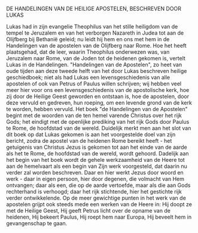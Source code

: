 

DE HANDELINGEN VAN DE HEILIGE APOSTELEN, BESCHREVEN DOOR LUKAS

Lukas had in zijn evangelie Theophilus van het stille heiligdom van de tempel te Jeruzalem en van het verborgen Nazareth in Judea tot aan de Olijfberg bij Bethanië geleid; nu leidt hij hem en ons met hem in de Handelingen van de apostelen van de Olijfberg naar Rome. Hoe het heeft plaatsgehad, dat de leer, waarin Theophilus onderwezen was, van Jeruzalem naar Rome, van de Joden tot de heidenen gekomen is, vertelt Lukas in de Handelingen. "Handelingen van de Apostelen", zo heet van oude tijden aan deze tweede helft van het door Lukas beschreven heilige geschiedboek; niet als had Lukas een levensgeschiedenis van alle apostelen of ook van Petrus of Paulus willen schrijven; wij hebben veel meer hier voor ons een levensgeschiedenis van de apostolische kerk, hoe zij door de Heilige Geest geworden en ontstaan is, hoe de apostelen, door deze vervuld en gedreven, hun roeping, om een levende grond van de kerk te worden, hebben vervuld. Het boek "de Handelingen van de Apostelen" begint met de woorden van de ten hemel varende Christus over het rijk Gods; het eindigt met de openlijke prediking van het rijk Gods door Paulus te Rome, de hoofdstad van de wereld. Duidelijk merkt men aan het slot van dit boek op dat Lukas gekomen is aan het voorgestelde doel van zijn bericht, zodra de apostel van de heidenen Rome bereikt heeft - het getuigenis van Christus Jezus is gekomen tot aan het einde van de aarde als het te Rome, de hoofdstad van de wereld, wordt gehoord. Dadelijk aan het begin van het boek wordt de gehele werkzaamheid van de Heere tot aan de hemelvaart als een begin van Zijn werk voorgesteld, dat daarin nu verder zal worden beschreven. Daar en hier werkt Jezus door woord en werk - daar in eigen persoon, hier door degenen, die volmacht van Hem ontvangen; daar als een, die op de aarde vertoefde, maar als die aan Gods rechterhand is verhoogd; daar het rijk stichtende, hier het gestichte rijk verder ontwikkelende. Op de meer gewichtige punten in het werk van de apostelen grijpt ook steeds mede een werken van de Heere in: Hij doopt ze met de Heilige Geest, Hij geeft Petrus licht over de opname van de heidenen, Hij bekeert Paulus, Hij roept hem naar Europa, Hij beveelt hem in gevangenschap te gaan.

